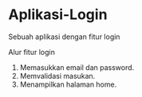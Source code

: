 # Aplikasi-Login
Sebuah aplikasi dengan fitur login

Alur fitur login
1. Memasukkan email dan password.
2. Memvalidasi masukan.
3. Menampilkan halaman home.
